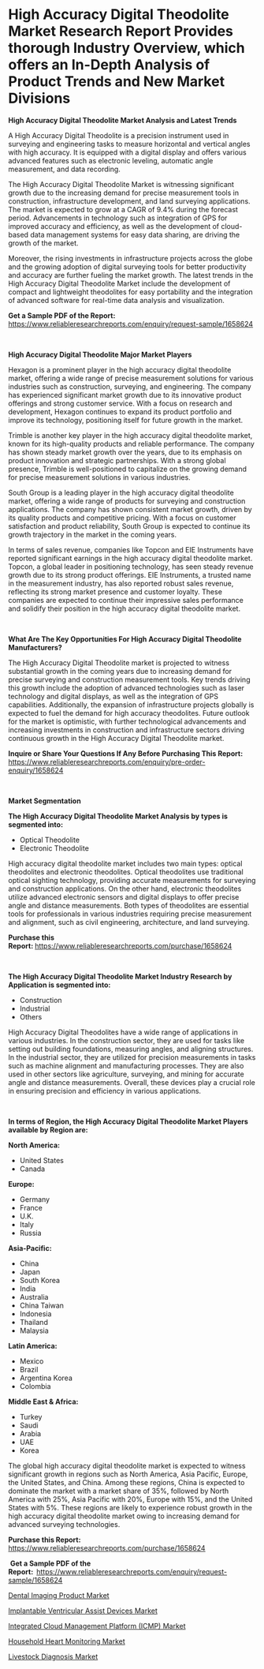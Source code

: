 <p><h1>High Accuracy Digital Theodolite Market Research Report Provides thorough Industry Overview, which offers an In-Depth Analysis of Product Trends and New Market Divisions</h1></p><p><strong>High Accuracy Digital Theodolite Market Analysis and Latest Trends</strong></p>
<p><p>A High Accuracy Digital Theodolite is a precision instrument used in surveying and engineering tasks to measure horizontal and vertical angles with high accuracy. It is equipped with a digital display and offers various advanced features such as electronic leveling, automatic angle measurement, and data recording.</p><p>The High Accuracy Digital Theodolite Market is witnessing significant growth due to the increasing demand for precise measurement tools in construction, infrastructure development, and land surveying applications. The market is expected to grow at a CAGR of 9.4% during the forecast period. Advancements in technology such as integration of GPS for improved accuracy and efficiency, as well as the development of cloud-based data management systems for easy data sharing, are driving the growth of the market.</p><p>Moreover, the rising investments in infrastructure projects across the globe and the growing adoption of digital surveying tools for better productivity and accuracy are further fueling the market growth. The latest trends in the High Accuracy Digital Theodolite Market include the development of compact and lightweight theodolites for easy portability and the integration of advanced software for real-time data analysis and visualization.</p></p>
<p><strong>Get a Sample PDF of the Report:&nbsp;</strong> <a href="https://www.reliableresearchreports.com/enquiry/request-sample/1658624">https://www.reliableresearchreports.com/enquiry/request-sample/1658624</a></p>
<p>&nbsp;</p>
<p><strong>High Accuracy Digital Theodolite Major Market Players</strong></p>
<p><p>Hexagon is a prominent player in the high accuracy digital theodolite market, offering a wide range of precise measurement solutions for various industries such as construction, surveying, and engineering. The company has experienced significant market growth due to its innovative product offerings and strong customer service. With a focus on research and development, Hexagon continues to expand its product portfolio and improve its technology, positioning itself for future growth in the market.</p><p>Trimble is another key player in the high accuracy digital theodolite market, known for its high-quality products and reliable performance. The company has shown steady market growth over the years, due to its emphasis on product innovation and strategic partnerships. With a strong global presence, Trimble is well-positioned to capitalize on the growing demand for precise measurement solutions in various industries.</p><p>South Group is a leading player in the high accuracy digital theodolite market, offering a wide range of products for surveying and construction applications. The company has shown consistent market growth, driven by its quality products and competitive pricing. With a focus on customer satisfaction and product reliability, South Group is expected to continue its growth trajectory in the market in the coming years.</p><p>In terms of sales revenue, companies like Topcon and EIE Instruments have reported significant earnings in the high accuracy digital theodolite market. Topcon, a global leader in positioning technology, has seen steady revenue growth due to its strong product offerings. EIE Instruments, a trusted name in the measurement industry, has also reported robust sales revenue, reflecting its strong market presence and customer loyalty. These companies are expected to continue their impressive sales performance and solidify their position in the high accuracy digital theodolite market.</p></p>
<p>&nbsp;</p>
<p><strong>What Are The Key Opportunities For High Accuracy Digital Theodolite Manufacturers?</strong></p>
<p><p>The High Accuracy Digital Theodolite market is projected to witness substantial growth in the coming years due to increasing demand for precise surveying and construction measurement tools. Key trends driving this growth include the adoption of advanced technologies such as laser technology and digital displays, as well as the integration of GPS capabilities. Additionally, the expansion of infrastructure projects globally is expected to fuel the demand for high accuracy theodolites. Future outlook for the market is optimistic, with further technological advancements and increasing investments in construction and infrastructure sectors driving continuous growth in the High Accuracy Digital Theodolite market.</p></p>
<p><strong>Inquire or Share Your Questions If Any Before Purchasing This Report:</strong> <a href="https://www.reliableresearchreports.com/enquiry/pre-order-enquiry/1658624">https://www.reliableresearchreports.com/enquiry/pre-order-enquiry/1658624</a></p>
<p>&nbsp;</p>
<p><strong>Market Segmentation</strong></p>
<p><strong>The High Accuracy Digital Theodolite Market Analysis by types is segmented into:</strong></p>
<p><ul><li>Optical Theodolite</li><li>Electronic Theodolite</li></ul></p>
<p><p>High accuracy digital theodolite market includes two main types: optical theodolites and electronic theodolites. Optical theodolites use traditional optical sighting technology, providing accurate measurements for surveying and construction applications. On the other hand, electronic theodolites utilize advanced electronic sensors and digital displays to offer precise angle and distance measurements. Both types of theodolites are essential tools for professionals in various industries requiring precise measurement and alignment, such as civil engineering, architecture, and land surveying.</p></p>
<p><strong>Purchase this Report:&nbsp;</strong><a href="https://www.reliableresearchreports.com/purchase/1658624">https://www.reliableresearchreports.com/purchase/1658624</a></p>
<p>&nbsp;</p>
<p><strong>The High Accuracy Digital Theodolite Market Industry Research by Application is segmented into:</strong></p>
<p><ul><li>Construction</li><li>Industrial</li><li>Others</li></ul></p>
<p><p>High Accuracy Digital Theodolites have a wide range of applications in various industries. In the construction sector, they are used for tasks like setting out building foundations, measuring angles, and aligning structures. In the industrial sector, they are utilized for precision measurements in tasks such as machine alignment and manufacturing processes. They are also used in other sectors like agriculture, surveying, and mining for accurate angle and distance measurements. Overall, these devices play a crucial role in ensuring precision and efficiency in various applications.</p></p>
<p>&nbsp;</p>
<p><strong>In terms of Region, the High Accuracy Digital Theodolite Market Players available by Region are:</strong></p>
<p>
    <p> <strong> North America: </strong>
        <ul>
            <li>United States</li>
            <li>Canada</li>
        </ul>
        </p> 
    <p> <strong> Europe: </strong>
        <ul>
            <li>Germany</li>
            <li>France</li>
            <li>U.K.</li>
            <li>Italy</li>
            <li>Russia</li>
        </ul>
        </p> 
    <p> <strong> Asia-Pacific: </strong>
        <ul>
            <li>China</li>
            <li>Japan</li>
            <li>South Korea</li>
            <li>India</li>
            <li>Australia</li>
            <li>China Taiwan</li>
            <li>Indonesia</li>
            <li>Thailand</li>
            <li>Malaysia</li>
        </ul>
        </p> 
    <p> <strong> Latin America: </strong>
        <ul>
            <li>Mexico</li>
            <li>Brazil</li>
            <li>Argentina Korea</li>
            <li>Colombia</li>
        </ul>
        </p> 
    <p> <strong> Middle East & Africa: </strong>
        <ul>
            <li>Turkey</li>
            <li>Saudi</li>
            <li>Arabia</li>
            <li>UAE</li>
            <li>Korea</li>
        </ul>
    </p>
    </p>
<p><p>The global high accuracy digital theodolite market is expected to witness significant growth in regions such as North America, Asia Pacific, Europe, the United States, and China. Among these regions, China is expected to dominate the market with a market share of 35%, followed by North America with 25%, Asia Pacific with 20%, Europe with 15%, and the United States with 5%. These regions are likely to experience robust growth in the high accuracy digital theodolite market owing to increasing demand for advanced surveying technologies.</p></p>
<p><strong>Purchase this Report: </strong><a href="https://www.reliableresearchreports.com/purchase/1658624">https://www.reliableresearchreports.com/purchase/1658624</a></p>
<p>&nbsp;<strong>Get a Sample PDF of the Report:&nbsp;&nbsp;</strong><a href="https://www.reliableresearchreports.com/enquiry/request-sample/1658624">https://www.reliableresearchreports.com/enquiry/request-sample/1658624</a></p>
<p><strong></strong></p>
<p><p><a href="https://github.com/bmorecock/Market-Research-Report-List-1/blob/main/dental-imaging-product-market.md">Dental Imaging Product Market</a></p><p><a href="https://medium.com/@piperhickle/implantable-ventricular-assist-devices-market-insight-market-trends-growth-forecasted-from-2024-7a028f6a4a6d">Implantable Ventricular Assist Devices Market</a></p><p><a href="https://github.com/Krish2023na/Market-Research-Report-List-3/blob/main/integrated-cloud-management-platform-icmp-market.md">Integrated Cloud Management Platform (ICMP) Market</a></p><p><a href="https://medium.com/@avacampbell767/household-heart-monitoring-market-insights-into-market-cagr-market-trends-and-growth-strategies-a33ef7cc0a6c">Household Heart Monitoring Market</a></p><p><a href="https://medium.com/@piperhickle/livestock-diagnosis-market-analysis-its-cagr-market-segmentation-and-global-industry-overview-c595b56381e2">Livestock Diagnosis Market</a></p></p>
